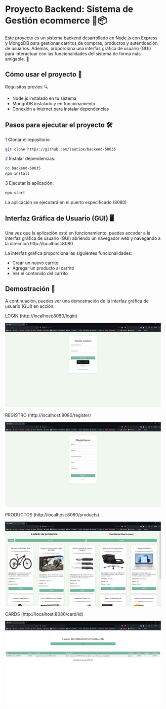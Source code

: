 # Proyecto Backend: Sistema de Gestión ecommerce 🛒📦

Este proyecto es un sistema backend desarrollado en Node.js con Express y MongoDB para gestionar carritos de compras, productos y autenticación de usuarios. Además, proporciona una interfaz gráfica de usuario (GUI) para interactuar con las funcionalidades del sistema de forma más amigable. 🚀

## Cómo usar el proyecto 🚀

Requisitos previos 🔍

- Node.js instalado en tu sistema
- MongoDB instalado y en funcionamiento
- Conexión a internet para instalar dependencias

## Pasos para ejecutar el proyecto 🛠️

1 Clonar el repositorio:

```bash
git clone https://github.com/lautiok/backend-50035
```

2 Instalar dependencias:

```bash
cd backend-50035
npm install

```

3 Ejecutar la aplicación:

```bash
npm start
```

La aplicación se ejecutará en el puerto especificado (8080)

## Interfaz Gráfica de Usuario (GUI) 🖥️

Una vez que la aplicación esté en funcionamiento, puedes acceder a la interfaz gráfica de usuario (GUI) abriendo un navegador web y navegando a la dirección http://localhost:8080

La interfaz gráfica proporciona las siguientes funcionalidades:

- Crear un nuevo carrito
- Agregar un producto al carrito
- Ver el contenido del carrito

## Demostración 🎥

A continuación, puedes ver una demostración de la interfaz gráfica de usuario (GUI) en acción:

LOGIN (http://localhost:8080/login)

[![Demo](./src/public/imgproyecto/Capture-login.PNG)](http://localhost:8080/login)

REGISTRO (http://localhost:8080/register)

[![Demo](./src/public/imgproyecto/Capture-registro.PNG)](http://localhost:8080/register)

PRODUCTOS (http://localhost:8080/products)

[![Demo](./src/public/imgproyecto/Capture-products.PNG)](http://localhost:8080/products)

CARDS (http://localhost:8080/card/id)

[![Demo](./src/public/imgproyecto/Capture-card.PNG)](http://localhost:8080/card)
